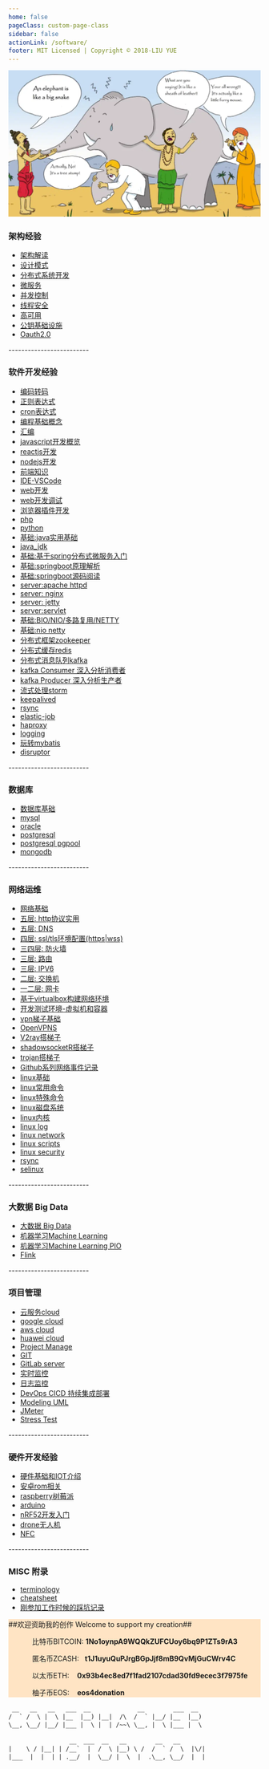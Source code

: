 ```yaml
---
home: false
pageClass: custom-page-class
sidebar: false
actionLink: /software/
footer: MIT Licensed | Copyright © 2018-LIU YUE
---
```


<img class="header" src="/docs/docs_image/software/architecture.png"/>

<div>
	<h3>架构经验</h3>
	<ul>
		<li><a href="/docs/software/highlevel/architecture">架构解读</a></li>
		<li><a href="/docs/software/highlevel/designpattern">设计模式</a></li>
		<li><a href="/docs/software/highlevel/distrubuted_system">分布式系统开发</a></li>	
		<li><a href="/docs/software/highlevel/microservice">微服务</a></li>	
		<li><a href="/docs/software/highlevel/concurrent">并发控制</a></li>
		<li><a href="/docs/software/highlevel/threadsafe">线程安全</a></li>
		<li><a href="/docs/software/highlevel/high_availability">高可用</a></li>
		<li><a href="/docs/software/highlevel/publickey_infrastructure">公钥基础设施</a></li>
		<li><a href="/docs/software/highlevel/oauth2">Oauth2.0</a></li>
	</ul>
	<p>-------------------------</p>
	<h3>软件开发经验</h3>
	<ul>
		<li><a href="/docs/software/programming/encoding">编码转码</a></li>
		<li><a href="/docs/software/programming/expression_regex">正则表达式</a></li>
		<li><a href="/docs/software/programming/expression_cron">cron表达式</a></li>
        <li><a href="/docs/software/programming/concepts">编程基础概念</a></li>
        <li><a href="/docs/software/programming/assembly">汇编</a></li>
		<!--<li><a href="/docs/software/programming/wasm_webassembly">Web Assembly</a></li>-->
		<li><a href="/docs/software/programming/js_dev_overview">javascript开发概览</a></li>
        <li><a href="/docs/software/programming/js_reactjs">reactjs开发</a></li>
		<li><a href="/docs/software/programming/js_nodejs">nodejs开发</a></li>
		<!--<li><a href="/docs/software/programming/js_angularjs">angularjs开发</a></li>-->
		<li><a href="/docs/software/programming/interview_frontend">前端知识</a></li>
		<li><a href="/docs/software/programming/ide_vscode">IDE-VSCode</a></li>
		<!--<li><a href="/docs/software/programming/programming">编程基础</a></li>-->
		<li><a href="/docs/software/programming/webdev/webdev">web开发</a></li>
		<li><a href="/docs/software/programming/webdev/webdev_debug">web开发调试</a></li>
		<li><a href="/docs/software/programming/webdev/chromeextension">浏览器插件开发</a></li>
		<!--<li><a href="/docs/software/programming/dotnet">.NET</a></li>-->
		<!--<li><a href="/docs/software/programming/golang">golang</a></li>-->
		<li><a href="/docs/software/programming/php">php</a></li>
		<li><a href="/docs/software/programming/python">python</a></li>
		<!--<li><a href="/docs/software/programming/ruby">ruby</a></li>-->
		<li><a href="/docs/software/programming/java">基础:java实用基础</a></li>
		<li><a href="/docs/software/buildingblock/java_jdk">java_jdk</a></li>
		<li><a href="/docs/software/programming/java_spring">基础:基于spring分布式微服务入门</a></li>
		<li><a href="/docs/software/programming/java_springboot">基础:springboot原理解析</a></li>
        <li><a href="/docs/software/programming/java_springboot_sourcecode" >基础:springboot源码阅读</a></li>
		<li><a href="/docs/software/buildingblock/server_apache_httpd">server:apache httpd</a></li> 
		<li><a href="/docs/software/buildingblock/server_nginx">server: nginx</a></li>
		<li><a href="/docs/software/buildingblock/server_jetty">server: jetty</a></li>
		<li><a href="/docs/software/buildingblock/servlet">server:servlet</a></li>
        <li><a href="/docs/software/buildingblock/nio_epoll">基础:BIO/NIO/多路复用/NETTY</a></li>
		<li><a href="/docs/software/buildingblock/nio_netty">基础:nio netty</a></li>
		<!--<li><a href="/docs/software/buildingblock/shiro">基础:shiro登录和权限管理</a></li>-->
		<li><a href="/docs/software/buildingblock/zookeeper" >分布式框架zookeeper</a></li>
		<li><a href="/docs/software/buildingblock/redis">分布式缓存redis</a></li>
		<li><a href="/docs/software/buildingblock/kafka">分布式消息队列kafka</a></li>
		<li><a href="/docs/software/buildingblock/kafka_consumer">kafka Consumer 深入分析消费者</a></li>
		<li><a href="/docs/software/buildingblock/kafka_producer">kafka Producer 深入分析生产者</a></li>	
        <li><a href="/docs/software/buildingblock/storm">流式处理storm</a></li>
		<li><a href="/docs/software/buildingblock/keepalived">keepalived</a></li>
		<li><a href="/docs/software/buildingblock/rsync">rsync</a></li>
		<li><a href="/docs/software/buildingblock/elastic-job ">elastic-job </a></li>
		<li><a href="/docs/software/buildingblock/haproxy">haproxy</a></li>
		<li><a href="/docs/software/buildingblock/logging">logging</a></li>
		<li><a href="/docs/software/buildingblock/mybatis">玩转mybatis</a></li> 
		<li><a href="/docs/software/buildingblock/disruptor">disruptor</a></li> 
		<!--<li><a href="/docs/software/buildingblock/druid">druid</a></li>-->
	</ul>
	<p>-------------------------</p>
	<h3>数据库</h3>
	<ul>	
		<li><a href="/docs/software/database/database">数据库基础</a></li>
		<li><a href="/docs/software/database/mysql">mysql</a></li>
		<li><a href="/docs/software/database/oracle">oracle</a></li>
		<li><a href="/docs/software/database/postgresql">postgresql</a></li>
		<li><a href="/docs/software/database/postgresql_pgpool">postgresql pgpool</a></li>	
		<li><a href="/docs/software/database/mongodb">mongodb</a></li>
	</ul>
	<p>-------------------------</p>
	<h3>网络运维</h3>
	<ul>
		<li><a href="/docs/software/network/network">网络基础</a></li>	
        <li><a href="/docs/software/network/layer5_http_protocol">五层: http协议实用</a></li>	
		<li><a href="/docs/software/network/layer5_dns">五层: DNS</a></li>	
        <li><a href="/docs/software/network/layer4_http_ssl_tls_setup">四层: ssl/tls环境配置(https|wss)</a></li>
		<li><a href="/docs/software/network/layer3-4_firewall">三四层: 防火墙</a></li>	
		<li><a href="/docs/software/network/layer3_routing">三层: 路由</a></li>	
		<li><a href="/docs/software/network/layer3_ipv6_protocol">三层: IPV6</a></li>
		<li><a href="/docs/software/network/layer2_switch">二层: 交换机</a></li>
		<li><a href="/docs/software/network/layer1-2_network_adaptor">一二层: 网卡</a></li>
		<li><a href="/docs/software/network/network_virtualbox_mode">基于virtualbox构建网络环境</a></li>
        <li><a href="/docs/software/linux/vm_env">开发测试环境-虚拟机和容器</a></li>
		<li><a href="/docs/software/network/vpn&proxy_server">vpn梯子基础</a></li>
		<li><a href="/docs/software/network/vpn_openvpn">OpenVPNS</a></li>
		<li><a href="/docs/software/network/proxy_v2ray">V2ray搭梯子</a></li>
		<li><a href="/docs/software/network/proxy_shadowsockr">shadowsocketR搭梯子</a></li>
        <li><a href="/docs/software/network/proxy_trojan">trojan搭梯子</a></li>	
		<li><a href="/docs/software/network/network2github">Github系列网络事件记录</a></li>	
		<!--<li><a href="/docs/software/linux/docker">docker</a></li>-->
        <li><a href="/docs/software/linux/linux">linux基础</a></li>
        <li><a href="/docs/software/linux/linux_cmds_common">linux常用命令</a></li>
        <li><a href="/docs/software/linux/linux_cmds_special">linux特殊命令</a></li>
		<li><a href="/docs/software/linux/linux_disk_lvm">linux磁盘系统</a></li>
        <li><a href="/docs/software/linux/linux_kernel">linux内核</a></li>
		<li><a href="/docs/software/linux/linux_log">linux log</a></li>
		<li><a href="/docs/software/linux/linux_network">linux network</a></li>
		<li><a href="/docs/software/linux/linux_scripts">linux scripts</a></li>
		<li><a href="/docs/software/linux/linux_security">linux security</a></li>
        <li><a href="/docs/software/linux/rsync">rsync</a></li>
        <li><a href="/docs/software/linux/selinux">selinux</a></li>
    </ul>
	<p>-------------------------</p>
	<h3>大数据 Big Data</h3>
	<ul>
		<li><a href="/docs/software/bigdata/bigdata">大数据 Big Data</a></li>
		<li><a href="/docs/software/bigdata/machinelearning">机器学习Machine Learning</a></li>
		<li><a href="/docs/software/bigdata/machinelearning_pio">机器学习Machine Learning PIO</a></li>
		<li><a href="/docs/software/bigdata/flink">Flink</a></li>
	</ul>
	<p>-------------------------</p>
	<h3>项目管理</h3>
	<ul>
		<li><a href="/docs/software/project_manage/cloud">云服务cloud</a></li>
		<li><a href="/docs/software/project_manage/cloud_google">google cloud</a></li>
		<li><a href="/docs/software/project_manage/cloud_aws">aws cloud</a></li>
		<li><a href="/docs/software/project_manage/cloud_huawei">huawei cloud</a></li>
		<li><a href="/docs/software/project_manage/projectmanage">Project Manage</a></li>
		<li><a href="/docs/software/project_manage/git">GIT</a></li>
		<li><a href="/docs/software/project_manage/gitlab_server">GitLab server</a></li>
		<li><a href="/docs/software/project_manage/monitor">实时监控</a></li>
		<li><a href="/docs/software/project_manage/monitor_logging">日志监控</a></li>
		<li><a href="/docs/software/project_manage/devops">DevOps CICD 持续集成部署</a></li>
		<li><a href="/docs/software/project_manage/modeling_uml">Modeling UML</a></li>
		<li><a href="/docs/software/project_manage/test_jmeter">JMeter</a></li>
		<li><a href="/docs/software/project_manage/test_stress_test">Stress Test</a></li>
	</ul>
	<p>-------------------------</p>
	<h3>硬件开发经验</h3>
	<ul>
        <li><a href="/docs/software/hardware/hardware" >硬件基础和IOT介绍</a></li>
        <li><a href="/docs/software/hardware/mobile/android_rom" >安卓rom相关</a></li>
        <li><a href="/docs/software/hardware/ic_microcomputer/raspberry" >raspberry树莓派</a></li>
        <li><a href="/docs/software/hardware/ic_microcomputer/arduino" >arduino</a></li>
        <li><a href="/docs/software/hardware/ic_microcomputer/dk_nrf52" >nRF52开发入门</a></li>
        <li><a href="/docs/software/hardware/drone" >drone无人机</a></li>
		<li><a href="/docs/software/hardware/ic_module/nfc" >NFC</a></li>
    </ul>
	<p>-------------------------</p>
	<h3>MISC 附录</h3>
	<ul>
		<li><a href="/docs/software/terminology">terminology</a></li>
		<li><a href="/docs/software/cheatsheet">cheatsheet</a></li>
		<li><a href="/docs/software/buglist">刚参加工作时候的踩坑记录</a></li>
	</ul>
</div>



<div style="background-color:bisque;">
	<span>##欢迎资助我的创作 Welcome to support my creation##</span>
	<ul>
		<ol>比特币BITCOIN:&nbsp;<strong>1No1oynpA9WQQkZUFCUoy6bq9P1ZTs9rA3</strong></ol>
		<ol>匿名币ZCASH:&nbsp;&nbsp;&nbsp;<strong>t1J1uyuQuPJrgBGpJjf8mB9QvMjGuCWrv4C</strong></ol>
		<ol>以太币ETH:&nbsp;&nbsp;&nbsp;&nbsp;<strong>0x93b4ec8ed7f1fad2107cdad30fd9ecec3f7975fe</strong></ol>
		<ol>柚子币EOS:&nbsp;&nbsp;&nbsp;&nbsp;<strong>eos4donation</strong></ol>
	</ul>
</div>

```
 __   __   __   ___  __             __        ___  __   
/  ` /  \ |  \ |__  |__) |__|  /\  /  ` |__/ |__  |__)  
\__, \__/ |__/ |___ |  \ |  | /~~\ \__, |  \ |___ |  \  
                                                        
                 __  ___  __   __        __   __        
|    \ / |__| | /__`  |  /  \ |__) \ /  /  ` /  \  |\/| 
|___  |  |  | | .__/  |  \__/ |  \  |  .\__, \__/  |  | 
                                                        
```





